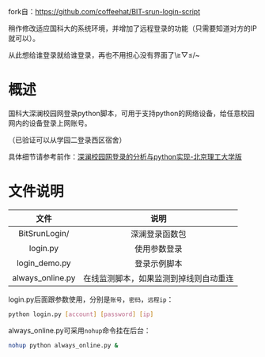 fork自：https://github.com/coffeehat/BIT-srun-login-script

稍作修改适应国科大的系统环境，并增加了远程登录的功能（只需要知道对方的IP就可以）。

从此想给谁登录就给谁登录，再也不用担心没有界面了\≥▽≤/~

# 概述

国科大深澜校园网登录python脚本，可用于支持python的网络设备，给任意校园网内的设备登录上网账号。

（已验证可以从学园二登录西区宿舍）

具体细节请参考前作：[深澜校园网登录的分析与python实现-北京理工大学版](https://zhuanlan.zhihu.com/p/122556315)

# 文件说明

|文件|说明|
|:-:|:-:|
|BitSrunLogin/|深澜登录函数包|
|login.py|使用参数登录|
|login_demo.py|登录示例脚本|
|always_online.py|在线监测脚本，如果监测到掉线则自动重连|

login.py后面跟参数使用，分别是`账号`，`密码`，`远程ip`：
``` bash
python login.py [account] [password] [ip]
```

always_online.py可采用`nohup`命令挂在后台：
``` bash
nohup python always_online.py &
```
